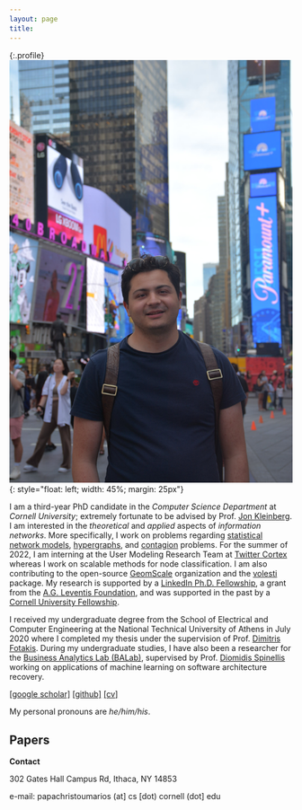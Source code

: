 ```yaml
---
layout: page
title:
---
```



{:.profile}
![profile](profile_ny.jpg){: style="float: left; width: 45%; margin: 25px"}


I am a third-year PhD candidate in the _Computer Science Department_ at _Cornell University_; extremely fortunate to be advised by Prof. [Jon Kleinberg](http://www.cs.cornell.edu/home/kleinber/). I am interested in the _theoretical_ and _applied_ aspects of _information networks_. More specifically, I work on problems regarding [statistical network models](https://www.nature.com/articles/s41598-021-94105-8), [hypergraphs](https://arxiv.org/abs/2206.00783), and [contagion](https://dl.acm.org/doi/abs/10.1145/3485447.3512047) problems. For the summer of 2022, I am interning at the User Modeling Research Team at [Twitter Cortex](https://cortex.twitter.com) whereas I work on scalable methods for node classification. I am also contributing to the open-source [GeomScale](https://geomscale.github.io) organization and the [volesti](https://github.com/GeomScale/volesti) package. My research is supported by a [LinkedIn Ph.D. Fellowship](https://cis.cornell.edu/inaugural-grants-announced-strategic-partnership-linkedin), a grant from the [A.G. Leventis Foundation](https://www.leventisfoundation.org/), and was supported in the past by a [Cornell University Fellowship](https://gradschool.cornell.edu/financial-support/fellowships/new-student-fellowships/).

I received my undergraduate degree from the School of Electrical and Computer Engineering at the National Technical University of Athens in July 2020 where I completed my thesis under the supervision of Prof. [Dimitris Fotakis](https://www.softlab.ntua.gr/~fotakis/). During my undergraduate studies, I have also been a researcher for the [Business Analytics Lab (BALab)](https://www.balab.aueb.gr), supervised by Prof. [Diomidis Spinellis](https://www2.dmst.aueb.gr/dds/) working on applications of machine learning on software architecture recovery.

[[google scholar]](https://scholar.google.gr/citations?user=T12JO3MAAAAJ&hl=en) [[github]](https://github.com/papachristoumarios) [[cv]](https://github.com/papachristoumarios/papachristoumarios.github.io/raw/master/cv/cv.pdf)


My personal pronouns are _he/him/his_.

## Papers

<script src="https://bibbase.org/show?bib=https%3A%2F%2Fraw.githubusercontent.com%2Fpapachristoumarios%2Fpapachristoumarios.github.io%2Fmaster%2Fcv%2Fpubs.bib&commas=true&theme=side&jsonp=1"></script>

**Contact**

302 Gates Hall
Campus Rd,
Ithaca, NY 14853

e-mail: papachristoumarios (at] cs [dot) cornell (dot] edu
